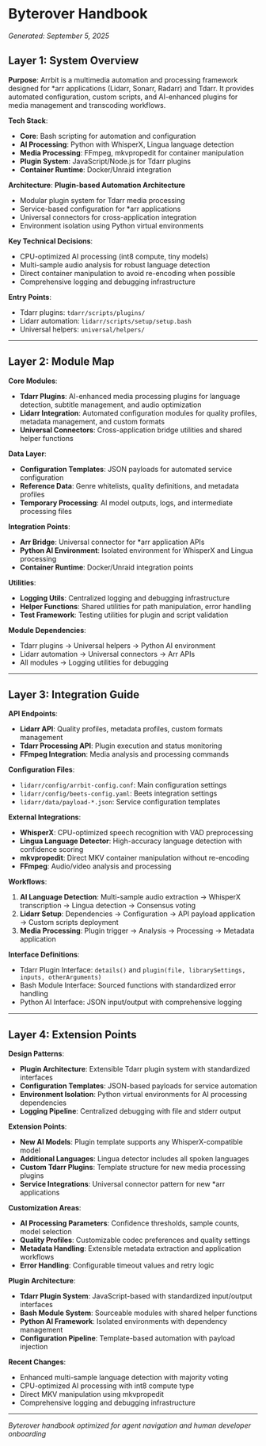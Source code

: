 # Byterover Handbook

_Generated: September 5, 2025_

## Layer 1: System Overview

**Purpose**: Arrbit is a multimedia automation and processing framework designed for \*arr applications (Lidarr, Sonarr, Radarr) and Tdarr. It provides automated configuration, custom scripts, and AI-enhanced plugins for media management and transcoding workflows.

**Tech Stack**:

- **Core**: Bash scripting for automation and configuration
- **AI Processing**: Python with WhisperX, Lingua language detection
- **Media Processing**: FFmpeg, mkvpropedit for container manipulation
- **Plugin System**: JavaScript/Node.js for Tdarr plugins
- **Container Runtime**: Docker/Unraid integration

**Architecture**: **Plugin-based Automation Architecture**

- Modular plugin system for Tdarr media processing
- Service-based configuration for \*arr applications
- Universal connectors for cross-application integration
- Environment isolation using Python virtual environments

**Key Technical Decisions**:

- CPU-optimized AI processing (int8 compute, tiny models)
- Multi-sample audio analysis for robust language detection
- Direct container manipulation to avoid re-encoding when possible
- Comprehensive logging and debugging infrastructure

**Entry Points**:

- Tdarr plugins: `tdarr/scripts/plugins/`
- Lidarr automation: `lidarr/scripts/setup/setup.bash`
- Universal helpers: `universal/helpers/`

---

## Layer 2: Module Map

**Core Modules**:

- **Tdarr Plugins**: AI-enhanced media processing plugins for language detection, subtitle management, and audio optimization
- **Lidarr Integration**: Automated configuration modules for quality profiles, metadata management, and custom formats
- **Universal Connectors**: Cross-application bridge utilities and shared helper functions

**Data Layer**:

- **Configuration Templates**: JSON payloads for automated service configuration
- **Reference Data**: Genre whitelists, quality definitions, and metadata profiles
- **Temporary Processing**: AI model outputs, logs, and intermediate processing files

**Integration Points**:

- **Arr Bridge**: Universal connector for \*arr application APIs
- **Python AI Environment**: Isolated environment for WhisperX and Lingua processing
- **Container Runtime**: Docker/Unraid integration points

**Utilities**:

- **Logging Utils**: Centralized logging and debugging infrastructure
- **Helper Functions**: Shared utilities for path manipulation, error handling
- **Test Framework**: Testing utilities for plugin and script validation

**Module Dependencies**:

- Tdarr plugins → Universal helpers → Python AI environment
- Lidarr automation → Universal connectors → Arr APIs
- All modules → Logging utilities for debugging

---

## Layer 3: Integration Guide

**API Endpoints**:

- **Lidarr API**: Quality profiles, metadata profiles, custom formats management
- **Tdarr Processing API**: Plugin execution and status monitoring
- **FFmpeg Integration**: Media analysis and processing commands

**Configuration Files**:

- `lidarr/config/arrbit-config.conf`: Main configuration settings
- `lidarr/config/beets-config.yaml`: Beets integration settings
- `lidarr/data/payload-*.json`: Service configuration templates

**External Integrations**:

- **WhisperX**: CPU-optimized speech recognition with VAD preprocessing
- **Lingua Language Detector**: High-accuracy language detection with confidence scoring
- **mkvpropedit**: Direct MKV container manipulation without re-encoding
- **FFmpeg**: Audio/video analysis and processing

**Workflows**:

1. **AI Language Detection**: Multi-sample audio extraction → WhisperX transcription → Lingua detection → Consensus voting
2. **Lidarr Setup**: Dependencies → Configuration → API payload application → Custom scripts deployment
3. **Media Processing**: Plugin trigger → Analysis → Processing → Metadata application

**Interface Definitions**:

- Tdarr Plugin Interface: `details()` and `plugin(file, librarySettings, inputs, otherArguments)`
- Bash Module Interface: Sourced functions with standardized error handling
- Python AI Interface: JSON input/output with comprehensive logging

---

## Layer 4: Extension Points

**Design Patterns**:

- **Plugin Architecture**: Extensible Tdarr plugin system with standardized interfaces
- **Configuration Templates**: JSON-based payloads for service automation
- **Environment Isolation**: Python virtual environments for AI processing dependencies
- **Logging Pipeline**: Centralized debugging with file and stderr output

**Extension Points**:

- **New AI Models**: Plugin template supports any WhisperX-compatible model
- **Additional Languages**: Lingua detector includes all spoken languages
- **Custom Tdarr Plugins**: Template structure for new media processing plugins
- **Service Integrations**: Universal connector pattern for new \*arr applications

**Customization Areas**:

- **AI Processing Parameters**: Confidence thresholds, sample counts, model selection
- **Quality Profiles**: Customizable codec preferences and quality settings
- **Metadata Handling**: Extensible metadata extraction and application workflows
- **Error Handling**: Configurable timeout values and retry logic

**Plugin Architecture**:

- **Tdarr Plugin System**: JavaScript-based with standardized input/output interfaces
- **Bash Module System**: Sourceable modules with shared helper functions
- **Python AI Framework**: Isolated environments with dependency management
- **Configuration Pipeline**: Template-based automation with payload injection

**Recent Changes**:

- Enhanced multi-sample language detection with majority voting
- CPU-optimized AI processing with int8 compute type
- Direct MKV manipulation using mkvpropedit
- Comprehensive logging and debugging infrastructure

---

_Byterover handbook optimized for agent navigation and human developer onboarding_
